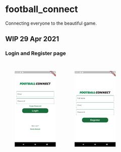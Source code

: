 # football_connect

Connecting everyone to the beautiful game.

## WIP 29 Apr 2021

### Login and Register page

<p float="left">
    <img src="screenshots/Screenshot_1619684793.png" style="border:10px;margin:30px;float:left;width:130px;" width="130" height="240" />
    <img src="screenshots/Screenshot_1619685442.png" style="border:10px;margin:30px;float:left;width:130px" width="130" height="240" />
</p>
